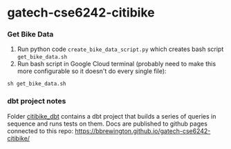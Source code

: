 # gatech-cse6242-citibike

### Get Bike Data
1. Run python code `create_bike_data_script.py` which creates bash script `get_bike_data.sh`
2. Run bash script in Google Cloud terminal (probably need to make this more configurable so it doesn't do every single file):
  ```
  sh get_bike_data.sh
  ```

### dbt project notes
Folder [citibike_dbt](citibike_dbt) contains a dbt project that builds a series of queries in sequence and runs tests on them.  Docs are published to github pages connected to this repo: https://bbrewington.github.io/gatech-cse6242-citibike/
